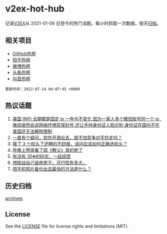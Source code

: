 # v2ex-hot-hub

 记录[V2EX](https://www.v2ex.com/)从 2021-01-06 日至今的热门话题。每小时抓取一次数据，按天[归档](archives)。
 
 ## 相关项目

- [GitHub热榜](https://github.com/snaildev/github-hot-hub)
- [知乎热榜](https://github.com/snaildev/zhihu-hot-hub)
- [微博热榜](https://github.com/snaildev/weibo-hot-hub)
- [头条热榜](https://github.com/snaildev/toutiao-hot-hub)
- [抖音热榜](https://github.com/snaildev/douyin-hot-hub)


 `更新时间：2022-07-14 04:07:45 +0800`

## 热议话题

1. [美国 WiFi 长期都是固定 ip 一年也不变化,因为一家人多个微信账号同一个 ip ,微信居然会说网络环境异常封号,还让手持身份证人脸识别,身份证在国内不在美国还无法解除限制](https://www.v2ex.com/t/865807)
1. [一直有个疑问，软件开源出去，就不怕竞争对手抄走吗？](https://www.v2ex.com/t/865805)
1. [换了 3 个枕头了还睡的不舒服，请问应该如何正确选枕头？](https://www.v2ex.com/t/865815)
1. [昨晚上熬夜看了部《教父》真的绝了](https://www.v2ex.com/t/865821)
1. [有没有 35➕的码农，一起组团](https://www.v2ex.com/t/865877)
1. [想挑战自己装修房子，可行性有多大，](https://www.v2ex.com/t/865810)
1. [把手机照片备份出去最快的方法是什么？](https://www.v2ex.com/t/865804)

## 历史归档

[archives](archives)

## License

See the [LICENSE](LICENSE) file for license rights and limitations (MIT).

